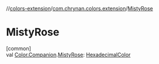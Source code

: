 //[colors-extension](../../index.md)/[com.chrynan.colors.extension](index.md)/[MistyRose](-misty-rose.md)

# MistyRose

[common]\
val [Color.Companion](../../../colors-core/colors-core/com.chrynan.colors/-color/-companion/index.md).[MistyRose](-misty-rose.md): [HexadecimalColor](../../../colors-core/colors-core/com.chrynan.colors/-hexadecimal-color/index.md)
